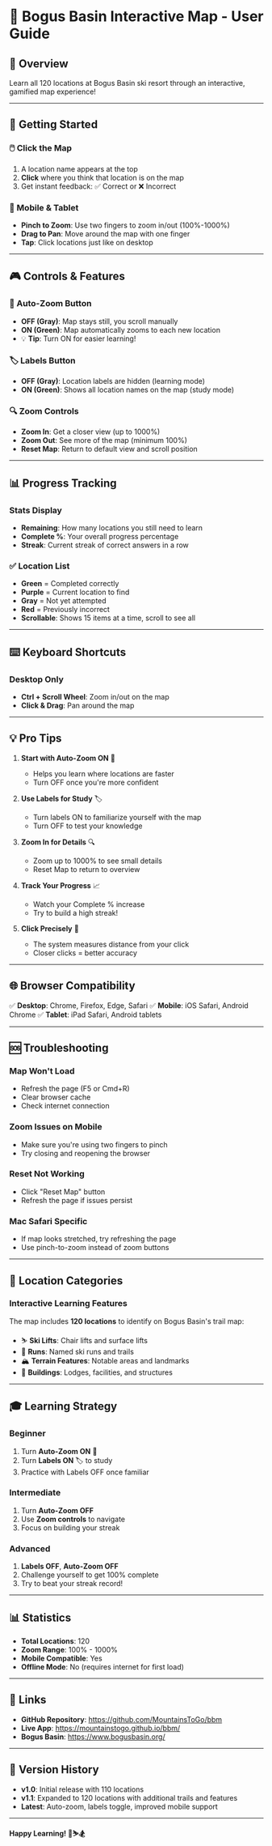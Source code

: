 # 🎿 Bogus Basin Interactive Map - User Guide

## 📖 Overview
Learn all 120 locations at Bogus Basin ski resort through an interactive, gamified map experience!

---

## 🎯 Getting Started

### 🖱️ Click the Map
1. A location name appears at the top
2. **Click** where you think that location is on the map
3. Get instant feedback: ✅ Correct or ❌ Incorrect

### 📱 Mobile & Tablet
- **Pinch to Zoom**: Use two fingers to zoom in/out (100%-1000%)
- **Drag to Pan**: Move around the map with one finger
- **Tap**: Click locations just like on desktop

---

## 🎮 Controls & Features

### 🎯 Auto-Zoom Button
- **OFF (Gray)**: Map stays still, you scroll manually
- **ON (Green)**: Map automatically zooms to each new location
- 💡 **Tip**: Turn ON for easier learning!

### 🏷️ Labels Button
- **OFF (Gray)**: Location labels are hidden (learning mode)
- **ON (Green)**: Shows all location names on the map (study mode)

### 🔍 Zoom Controls
- **Zoom In**: Get a closer view (up to 1000%)
- **Zoom Out**: See more of the map (minimum 100%)
- **Reset Map**: Return to default view and scroll position

---

## 📊 Progress Tracking

### Stats Display
- **Remaining**: How many locations you still need to learn
- **Complete %**: Your overall progress percentage
- **Streak**: Current streak of correct answers in a row

### ✅ Location List
- **Green** = Completed correctly
- **Purple** = Current location to find
- **Gray** = Not yet attempted
- **Red** = Previously incorrect
- **Scrollable**: Shows 15 items at a time, scroll to see all

---

## ⌨️ Keyboard Shortcuts

### Desktop Only
- **Ctrl + Scroll Wheel**: Zoom in/out on the map
- **Click & Drag**: Pan around the map

---

## 💡 Pro Tips

1. **Start with Auto-Zoom ON** 🎯
   - Helps you learn where locations are faster
   - Turn OFF once you're more confident

2. **Use Labels for Study** 🏷️
   - Turn labels ON to familiarize yourself with the map
   - Turn OFF to test your knowledge

3. **Zoom In for Details** 🔍
   - Zoom up to 1000% to see small details
   - Reset Map to return to overview

4. **Track Your Progress** 📈
   - Watch your Complete % increase
   - Try to build a high streak!

5. **Click Precisely** 🎯
   - The system measures distance from your click
   - Closer clicks = better accuracy

---

## 🌐 Browser Compatibility

✅ **Desktop**: Chrome, Firefox, Edge, Safari
✅ **Mobile**: iOS Safari, Android Chrome
✅ **Tablet**: iPad Safari, Android tablets

---

## 🆘 Troubleshooting

### Map Won't Load
- Refresh the page (F5 or Cmd+R)
- Clear browser cache
- Check internet connection

### Zoom Issues on Mobile
- Make sure you're using two fingers to pinch
- Try closing and reopening the browser

### Reset Not Working
- Click "Reset Map" button
- Refresh the page if issues persist

### Mac Safari Specific
- If map looks stretched, try refreshing the page
- Use pinch-to-zoom instead of zoom buttons

---

## 📍 Location Categories

### Interactive Learning Features

The map includes **120 locations** to identify on Bogus Basin's trail map:
- ⛷️ **Ski Lifts**: Chair lifts and surface lifts
- 🎿 **Runs**: Named ski runs and trails
- 🏔️ **Terrain Features**: Notable areas and landmarks
- 🏢 **Buildings**: Lodges, facilities, and structures

---

## 🎓 Learning Strategy

### Beginner
1. Turn **Auto-Zoom ON** 🎯
2. Turn **Labels ON** 🏷️ to study
3. Practice with Labels OFF once familiar

### Intermediate
1. Turn **Auto-Zoom OFF**
2. Use **Zoom controls** to navigate
3. Focus on building your streak

### Advanced
1. **Labels OFF**, **Auto-Zoom OFF**
2. Challenge yourself to get 100% complete
3. Try to beat your streak record!

---

## 📊 Statistics

- **Total Locations**: 120
- **Zoom Range**: 100% - 1000%
- **Mobile Compatible**: Yes
- **Offline Mode**: No (requires internet for first load)

---

## 🔗 Links

- **GitHub Repository**: https://github.com/MountainsToGo/bbm
- **Live App**: https://mountainstogo.github.io/bbm/
- **Bogus Basin**: https://www.bogusbasin.org/

---

## 📝 Version History

- **v1.0**: Initial release with 110 locations
- **v1.1**: Expanded to 120 locations with additional trails and features
- **Latest**: Auto-zoom, labels toggle, improved mobile support

---

**Happy Learning! 🎿⛷️🏂**
